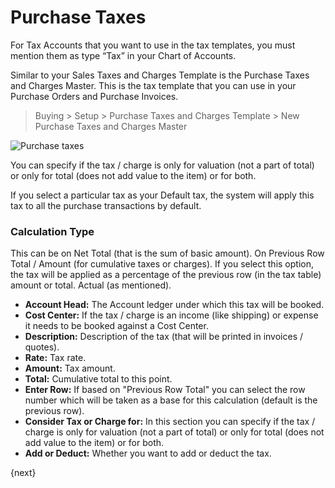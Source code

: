 <!-- add-breadcrumbs -->
# Purchase Taxes

For Tax Accounts that you want to use in the tax templates, you must mention
them as type “Tax” in your Chart of Accounts.

Similar to your Sales Taxes and Charges Template is the Purchase Taxes and
Charges Master. This is the tax template that you can use in your Purchase
Orders and Purchase Invoices.

> Buying > Setup > Purchase Taxes and Charges Template > New Purchase Taxes and Charges
Master

<img class="screenshot" alt="Purchase taxes" src="{{docs_base_url}}/assets/img/buying/purchase-taxes.png">


You can specify if the tax / charge is only for valuation (not a part of
total) or only for total (does not add value to the item) or for both.

If you select a particular tax as your Default tax, the system will apply this
tax to all the purchase transactions by default. 

### Calculation Type

This can be on Net Total (that is the sum of basic amount). On Previous Row
Total / Amount (for cumulative taxes or charges). If you select this option,
the tax will be applied as a percentage of the previous row (in the tax table)
amount or total. Actual (as mentioned).

  * **Account Head:** The Account ledger under which this tax will be booked.
  * **Cost Center:** If the tax / charge is an income (like shipping) or expense it needs to be booked against a Cost Center.
  * **Description:** Description of the tax (that will be printed in invoices / quotes).
  * **Rate:** Tax rate.
  * **Amount:** Tax amount.
  * **Total:** Cumulative total to this point.
  * **Enter Row:** If based on "Previous Row Total" you can select the row number which will be taken as a base for this calculation (default is the previous row).
  * **Consider Tax or Charge for:** In this section you can specify if the tax / charge is only for valuation (not a part of total) or only for total (does not add value to the item) or for both.
  * **Add or Deduct:** Whether you want to add or deduct the tax.

{next}
